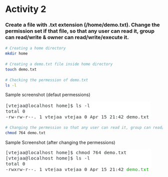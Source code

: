 # Activity 2

### Create a file with .txt extension (/home/demo.txt). Change the permission set if that file, so that any user can read it, group can read/write & owner can read/write/execute it.

```bash
# Creating a home directory
mkdir home

# Creating a demo.txt file inside home directory
touch demo.txt

# Checking the permession of demo.txt
ls -l
```

Sample screenshot (defaut permessions)

![alt text](/images/default%20permessions.png)

```bash
# Changing the permession so that any user can read it, group can read/write & owner can read/write/execute it.
chmod 764 demo.txt

```

Sample Screenshot (after changing the permessions)

![alt text](/images/modified%20permessions.png)
